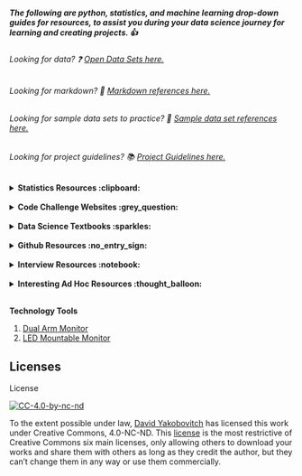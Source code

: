 ##### The following are python, statistics, and machine learning drop-down guides for resources, to assist you during your data science journey for learning and creating projects.  :thumbsup:

<p style="text-align: center;">

###### Looking for data? :question: [Open Data Sets here.](https://github.com/davidyakobovitch/python_data_science_resources/blob/master/open_data_sets.md)
</p>

<p style="text-align: center;">

###### Looking for markdown? :notebook_with_decorative_cover: [Markdown references here.](https://github.com/davidyakobovitch/python_data_science_resources/blob/master/markdown_reference.md)
</p>

<p style="text-align: center;">

###### Looking for sample data sets to practice? :file_folder: [Sample data set references here.](https://github.com/davidyakobovitch/sample_data_sets)
</p>

<p style="text-align: center;">

###### Looking for project guidelines? :books: [Project Guidelines here.](https://github.com/davidyakobovitch/project_guidelines)
</p>




<details>
  <summary><strong>Statistics Resources :clipboard:</strong></summary>

1. [Intro to Stats Learning](http://www-bcf.usc.edu/~gareth/ISL/)
2. [Fundamental Statistics](https://sites.google.com/site/fundamentalstatistics/chapter1)
3. [Online Stats](http://onlinestatbook.com/2/)
4. [Practical Statistics](https://www.amazon.com/Practical-Statistics-Data-Scientists-Essential/dp/1491952962/ref=sr_1_4?ie=UTF8&qid=1521666554&sr=8-4&keywords=statistics)
5. [Stats in Nutshell](https://www.amazon.com/Statistics-Nutshell-Desktop-Quick-Reference/dp/1449316824/ref=sr_1_2?ie=UTF8&qid=1521666535&sr=8-2&keywords=stats+nutshell)
</details>
<br>
<details>
  <summary><strong>Code Challenge Websites :grey_question:</strong></summary>
  
1. [Code Wars](https://www.codewars.com/)
2. [Hacker Rank](https://www.hackerrank.com/)
3. [Project Euler](https://projecteuler.net/)
4. [Hacker Earth](https://www.hackerearth.com/)
</details>
<br>
<details>
  <summary><strong>Data Science Textbooks :sparkles:</strong></summary>
  
1. [Data Analysis](https://amzn.to/2kXTyKT) and [Github Repo](https://github.com/wesm/pydata-book)
2. [Feature Engineering](https://amzn.to/2sJaol0) and [Github Repo](https://github.com/divyasusarla/features)
3. [Machine Learning](https://amzn.to/2sK5Pa5) and [Github Repo](https://github.com/ageron/handson-ml)
4. [Python Data Science Handbook](https://amzn.to/2LD3vsw) and [Github Repo](https://github.com/jakevdp/PythonDataScienceHandbook)
5. [Introduction to ML/Deep Learning](https://amzn.to/2kYxIGZ) and [Github Repo](https://github.com/rasbt/python-machine-learning-book-2nd-edition)
6. [Deep Learning with Python](https://amzn.to/2l3rd65) and [Github Repo](https://github.com/fchollet/deep-learning-with-python-notebooks)
7. [Tensorflow Deep Learning Cookbook](https://amzn.to/2sKHRvf) and [Github Repo](https://github.com/agulli/tensorflowCookbook)
8. [Image Processing - Python](https://amzn.to/2xY516n) and [Github Repo](https://github.com/mbeyeler/opencv-machine-learning)
9. [Deep Learning - Goodfellow](https://amzn.to/2MRpU6D) and [Resources](http://www.deeplearningbook.org/exercises.html)
</details>

<br>
<details>
  <summary><strong>Github Resources :no_entry_sign:</strong></summary>

1. [Software Carpentry](http://swcarpentry.github.io/git-novice/)
2. [Github Lab](https://lab.github.com/)
3. [Toptal Git Tips](https://www.toptal.com/git/tips-and-practices)
4. [Advanced Git](https://www.toptal.com/git/the-advanced-git-guide)
5. [Atlassian Version Control](https://www.atlassian.com/git/tutorials/what-is-version-control)
</details>

<br>
<details>
  <summary><strong>Interview Resources :notebook:</strong></summary>

1. [Tech Interview Handbook](https://github.com/yangshun/tech-interview-handbook)
2. [Cracking DS Interview](https://github.com/hopelessoptimism/cracking-the-data-science-interview)
3. [Springboard](https://www.springboard.com/blog/data-science-interviews-lessons/)
4. [DS Preparation](http://www.acheronanalytics.com/acheron-blog/how-to-prepare-for-a-data-science-interview)
5. [100 DS Questions](https://www.dezyre.com/article/100-data-science-interview-questions-and-answers-general-for-2018/184)
6. [100 Numpy Exercises](https://github.com/rougier/numpy-100)
7. [100 Data Analyst Questions](https://www.dezyre.com/article/data-analyst-interview-questions-to-prepare-for-in-2018/324)
8. [100 Days of ML](https://github.com/Avik-Jain/100-Days-Of-ML-Code)
9. [Interview Cake](https://www.interviewcake.com/)
10. [100 Pandas Puzzles](https://github.com/ajcr/100-pandas-puzzles)
</details>

<br>
<details>
  <summary><strong>Interesting Ad Hoc Resources :thought_balloon:</strong></summary>

1. [Awful AI](https://github.com/daviddao/awful-ai)
2. [Curated Data Science Blogs](https://github.com/rushter/data-science-blogs)
3. [Awesome ML Resources](https://github.com/josephmisiti/awesome-machine-learning)
4. [Share Code - Binder](https://mybinder.org/)
5. [Share Code - Gist](https://gist.github.com/)
6. [Visual Studio Code Editor](https://code.visualstudio.com/)
7. [Scipy Lectures](http://www.scipy-lectures.org/)
8. [Python for Physics](http://physics.bu.edu/~pankajm/MLnotebooks.html)
</details>
<br>

<strong>Technology Tools</strong>
1. [Dual Arm Monitor](https://amzn.to/2O7AWom)
2. [LED Mountable Monitor](https://amzn.to/2LNN0ym)

## Licenses
License

[![CC-4.0-by-nc-nd](https://licensebuttons.net/l/by-nc-nd/3.0/88x31.png)](https://creativecommons.org/licenses/by-nc-nd/4.0/)

To the extent possible under law, [David Yakobovitch](http://davidyakobovitch.com/) has licensed this work under Creative Commons, 4.0-NC-ND.  This [license](https://creativecommons.org/licenses/by-nc-nd/4.0/) is the most restrictive of Creative Commons six main licenses, only allowing others to download your works and share them with others as long as they credit the author, but they can’t change them in any way or use them commercially.

